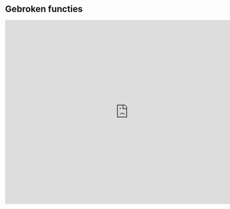 # Gebroken functies

<iframe scrolling="no" title="gebroek" src="https://www.geogebra.org/material/iframe/id/vkdwcje9/width/1440/height/812/border/888888/sfsb/true/smb/false/stb/false/stbh/false/ai/false/asb/false/sri/false/rc/false/ld/false/sdz/false/ctl/false" width="800px" height="600px" style="border:0px;"> </iframe>